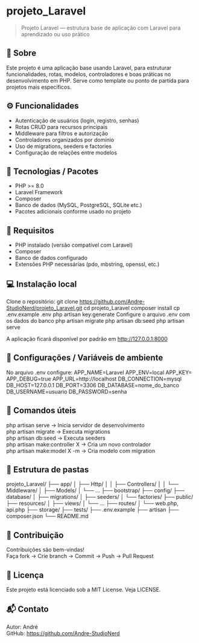 # projeto_Laravel

> Projeto Laravel — estrutura base de aplicação com Laravel para aprendizado ou uso prático

## 📖 Sobre
Este projeto é uma aplicação base usando Laravel, para estruturar funcionalidades, rotas, modelos, controladores e boas práticas no desenvolvimento em PHP. Serve como template ou ponto de partida para projetos mais específicos.

## ⚙️ Funcionalidades
- Autenticação de usuários (login, registro, senhas)
- Rotas CRUD para recursos principais
- Middleware para filtros e autorização
- Controladores organizados por domínio
- Uso de migrations, seeders e factories
- Configuração de relações entre modelos

## 🚀 Tecnologias / Pacotes
- PHP >= 8.0
- Laravel Framework
- Composer
- Banco de dados (MySQL, PostgreSQL, SQLite etc.)
- Pacotes adicionais conforme usado no projeto

## 🧩 Requisitos
- PHP instalado (versão compatível com Laravel)
- Composer
- Banco de dados configurado
- Extensões PHP necessárias (pdo, mbstring, openssl, etc.)

## 💻 Instalação local
Clone o repositório:
git clone https://github.com/Andre-StudioNerd/projeto_Laravel.git
cd projeto_Laravel
composer install
cp .env.example .env
php artisan key:generate
Configure o arquivo .env com os dados do banco
php artisan migrate
php artisan db:seed
php artisan serve

A aplicação ficará disponível por padrão em http://127.0.0.1:8000

## 🔑 Configurações / Variáveis de ambiente
No arquivo .env configure:
APP_NAME=Laravel
APP_ENV=local
APP_KEY=
APP_DEBUG=true
APP_URL=http://localhost
DB_CONNECTION=mysql
DB_HOST=127.0.0.1
DB_PORT=3306
DB_DATABASE=nome_do_banco
DB_USERNAME=usuario
DB_PASSWORD=senha

## 🔧 Comandos úteis
php artisan serve → Inicia servidor de desenvolvimento  
php artisan migrate → Executa migrations  
php artisan db:seed → Executa seeders  
php artisan make:controller X → Cria um novo controlador  
php artisan make:model X -m → Cria modelo com migration  

## 📂 Estrutura de pastas
projeto_Laravel/
├── app/
│   ├── Http/
│   │   ├── Controllers/
│   │   └── Middleware/
│   ├── Models/
│   └── ...
├── bootstrap/
├── config/
├── database/
│   ├── migrations/
│   ├── seeders/
│   └── factories/
├── public/
├── resources/
│   ├── views/
│   └── ...
├── routes/
│   └── web.php, api.php
├── storage/
├── tests/
├── .env.example
├── artisan
├── composer.json
└── README.md

## 🤝 Contribuição
Contribuições são bem-vindas!  
Faça fork → Crie branch → Commit → Push → Pull Request

## 📄 Licença
Este projeto está licenciado sob a MIT License. Veja LICENSE.

## 📬 Contato
Autor: André  
GitHub: https://github.com/Andre-StudioNerd  

